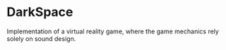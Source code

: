 # DarkSpace
Implementation of a virtual reality game, where the game mechanics rely solely on sound design.
